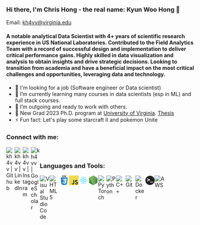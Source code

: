 ### Hi there, I'm Chris Hong - the real name: Kyun Woo Hong  👋
Email: kh4vv@virginia.edu

#### A notable analytical Data Scientist with 4+ years of scientific research experience in US National Laboratories. Contributed to the Field Analytics Team with a record of successful design and implementation to deliver critical performance gains. Highly skilled in data visualization and analysis to obtain insights and drive strategic decisions. Looking to transition from academia and have a beneficial impact on the most critical challenges and opportunities, leveraging data and technology.

- 🔭 I'm looking for a job (Software engineer or Data scientist)
- 🌱 I’m currently learning many courses in data scientists (esp in ML) and full stack courses.
- 👯 I’m outgoing and ready to work with others. 
- 🥅 New Grad 2023 Ph.D. program at [University of Virginia](http://www.phys.virginia.edu/). [Thesis](https://libraetd.lib.virginia.edu/public_view/k643b211g)
- ⚡ Fun fact: Let's play some starcraft II and pokemon Unite

### Connect with me:

[<img align="left" alt="kh4vv | Github" width="22px" src="https://cdn.jsdelivr.net/npm/simple-icons@v3/icons/github.svg" />][github]
[<img align="left" alt="kh4vv | LinkedIn" width="22px" src="https://cdn.jsdelivr.net/npm/simple-icons@v3/icons/linkedin.svg" />][linkedin]
[<img align="left" alt="kh4vv | Instagram" width="22px" src="https://cdn.jsdelivr.net/npm/simple-icons@v3/icons/instagram.svg" />][instagram]
[<img align="left" alt="kh4vv | GoogleScholar" width="24px" src="https://img.icons8.com/color/48/000000/google-scholar--v3.png"/>][google]

[instagram]:https://instagram.com/hongs_uva
[linkedin]:https://linkedin.com/in/hongs-uva
[github]:https://github.com/kh4vv
[google]:https://scholar.google.com/citations?user=jGvTYwkAAAAJ&hl=ko

<br />

### Languages and Tools:

[<img align="left" alt="Visual Studio Code" width="26px" src="https://img.icons8.com/color/48/000000/visual-studio-code-2019.png"/>][vs]
[<img align="left" alt="HTML5" width="26px" src="https://img.icons8.com/ios-filled/50/000000/html.png" />][html]
[<img align="left" alt="CSS3" width="26px" src="https://raw.githubusercontent.com/github/explore/80688e429a7d4ef2fca1e82350fe8e3517d3494d/topics/css/css.png" />][css]
[<img align="left" alt="JavaScript" width="26px" src="https://raw.githubusercontent.com/github/explore/80688e429a7d4ef2fca1e82350fe8e3517d3494d/topics/javascript/javascript.png" />][js]
[<img align="left" alt="React" width="26px" src="https://raw.githubusercontent.com/github/explore/80688e429a7d4ef2fca1e82350fe8e3517d3494d/topics/react/react.png" />][react]
[<img align="left" alt="Node.js" width="26px" src="https://raw.githubusercontent.com/github/explore/80688e429a7d4ef2fca1e82350fe8e3517d3494d/topics/nodejs/nodejs.png" />][node]
[<img align="left" alt="PyTorch" width="22px" src="https://upload.wikimedia.org/wikipedia/commons/1/10/PyTorch_logo_icon.svg" />][pytorch]
[<img align="left" alt="Python" width="26px" src="https://img.icons8.com/ios-filled/50/000000/python.png"/>][python]
[<img align="left" alt="C++" width="26px" src="https://img.icons8.com/ios-filled/50/000000/c-plus-plus-logo.png"/>][c]
[<img align="left" alt="Git" width="26px" src="https://img.icons8.com/ios-glyphs/30/000000/github.png"/>][git]
[<img align="left" alt="Docker" width="26px" src="https://img.icons8.com/fluency/48/000000/docker.png"/>][docker]
[<img align="left" alt="Terminal" width="26px" src="https://raw.githubusercontent.com/github/explore/80688e429a7d4ef2fca1e82350fe8e3517d3494d/topics/terminal/terminal.png"/>][terminal]
[<img align="left" alt="AWS" width="26px" src="https://img.icons8.com/color/48/000000/amazon-web-services.png"/>][aws]

[vs]:https://code.visualstudio.com
[html]:https://en.wikipedia.org/wiki/HTML
[css]:https://en.wikipedia.org/wiki/CSS
[js]:https://www.javascript.com
[react]:https://reactjs.org
[node]:https://nodejs.org/
[pytorch]:https://pytorch.org/
[python]:https://www.python.org/
[c]:https://en.wikipedia.org/wiki/C%2B%2B
[git]:https://github.com
[docker]:https://www.docker.com
[terminal]:https://ubuntu.com/tutorials/command-line-for-beginners#1-overview
[aws]:https://aws.amazon.com/
